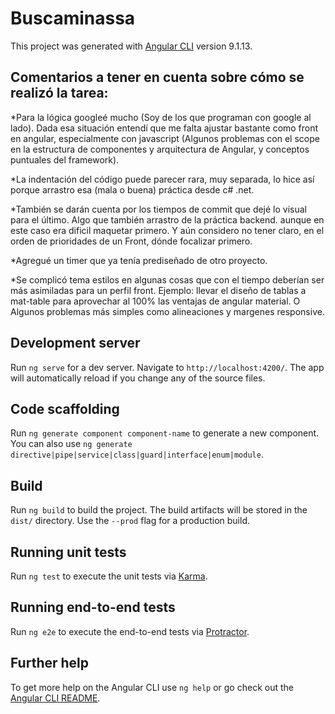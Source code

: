 # Buscaminassa

This project was generated with [Angular CLI](https://github.com/angular/angular-cli) version 9.1.13.

## Comentarios a tener en cuenta sobre cómo se realizó la tarea:

*Para la lógica googleé mucho (Soy de los que programan con google al lado). Dada esa situación entendí que me falta ajustar bastante como front en angular, especialmente con javascript (Algunos problemas con el scope en la estructura de componentes y arquitectura de Angular, y conceptos puntuales del framework).

*La indentación del código puede parecer rara, muy separada, lo hice así porque arrastro esa (mala o buena) práctica desde c# .net.

*También se darán cuenta por los tiempos de commit que dejé lo visual para el último. Algo que también arrastro de la práctica backend. aunque en este caso era dificil maquetar primero. Y aún considero no tener claro, en el orden de prioridades de un Front, dónde focalizar primero.

*Agregué un timer que ya tenía prediseñado de otro proyecto.

*Se complicó tema estilos en algunas cosas que con el tiempo deberían ser más asimiladas para un perfil front. Ejemplo: llevar el diseño de tablas a mat-table para aprovechar al 100% las ventajas de angular material. O Algunos problemas más simples como alineaciones y margenes responsive.

## Development server

Run `ng serve` for a dev server. Navigate to `http://localhost:4200/`. The app will automatically reload if you change any of the source files.

## Code scaffolding

Run `ng generate component component-name` to generate a new component. You can also use `ng generate directive|pipe|service|class|guard|interface|enum|module`.

## Build

Run `ng build` to build the project. The build artifacts will be stored in the `dist/` directory. Use the `--prod` flag for a production build.

## Running unit tests

Run `ng test` to execute the unit tests via [Karma](https://karma-runner.github.io).

## Running end-to-end tests

Run `ng e2e` to execute the end-to-end tests via [Protractor](http://www.protractortest.org/).

## Further help

To get more help on the Angular CLI use `ng help` or go check out the [Angular CLI README](https://github.com/angular/angular-cli/blob/master/README.md).
